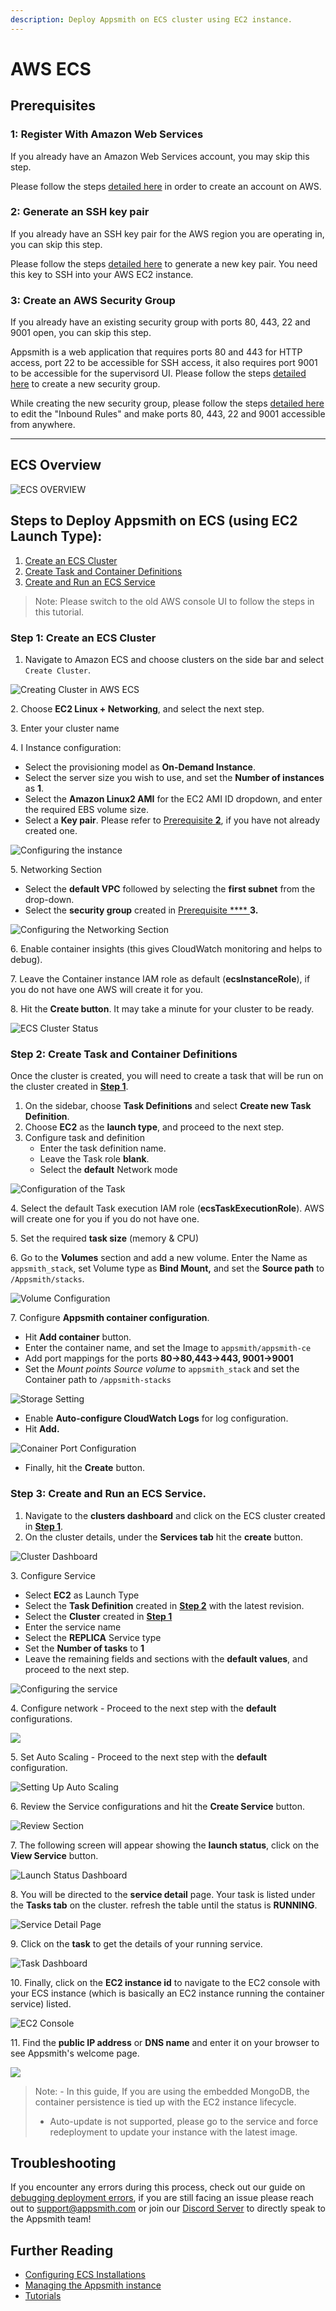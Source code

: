 ```yaml
---
description: Deploy Appsmith on ECS cluster using EC2 instance.
---
```


# AWS ECS

## Prerequisites

### 1: Register With Amazon Web Services

If you already have an Amazon Web Services account, you may skip this step.

Please follow the steps [detailed here](https://aws.amazon.com/premiumsupport/knowledge-center/create-and-activate-aws-account/) in order to create an account on AWS.

### 2: Generate an SSH key pair

If you already have an SSH key pair for the AWS region you are operating in, you can skip this step.

Please follow the steps [detailed here](https://docs.aws.amazon.com/AWSEC2/latest/UserGuide/ec2-key-pairs.html#having-ec2-create-your-key-pair) to generate a new key pair. You need this key to SSH into your AWS EC2 instance.

### 3: Create an AWS Security Group

If you already have an existing security group with ports 80, 443, 22 and 9001 open, you can skip this step.

Appsmith is a web application that requires ports 80 and 443 for HTTP access, port 22 to be accessible for SSH access, it also requires port 9001 to be accessible for the supervisord UI. Please follow the steps [detailed here](https://docs.aws.amazon.com/AWSEC2/latest/UserGuide/working-with-security-groups.html#creating-security-group) to create a new security group.

While creating the new security group, please follow the steps [detailed here](https://docs.aws.amazon.com/AWSEC2/latest/UserGuide/working-with-security-groups.html#adding-security-group-rule) to edit the "Inbound Rules" and make ports 80, 443, 22 and 9001 accessible from anywhere.

***

## ECS Overview

![ECS OVERVIEW](../.gitbook/assets/ecs-overview.png)

## Steps to Deploy Appsmith on ECS (using EC2 Launch Type):

1. [Create an ECS Cluster](aws-ecs.md#step-1-create-an-ecs-cluster)
2. [Create Task and Container Definitions](aws-ecs.md#step-2-create-task-and-container-definitions)
3. [Create and Run an ECS Service](aws-ecs.md#step-3-create-and-run-an-ecs-service)

> Note: Please switch to the old AWS console UI to follow the steps in this tutorial.

### Step 1: Create an ECS Cluster

1. Navigate to Amazon ECS and choose clusters on the side bar and select `Create Cluster`.

![Creating Cluster in AWS ECS](<../.gitbook/assets/ecs-start-dash (1).png>)

2\. Choose **EC2 Linux + Networking**, and select the next step.

3\. Enter your cluster name

4\. I Instance configuration:

* Select the provisioning model as **On-Demand Instance**.
* Select the server size you wish to use, and set the **Number of instances** as **1**.
* Select the **Amazon Linux2 AMI** for the EC2 AMI ID dropdown, and enter the required EBS volume size.
* Select a **Key pair**. Please refer to [Prerequisite](aws-ecs.md#prequisites)[ **2**](aws-ecs.md#2-generate-an-ssh-key-pair), if you have not already created one.

![Configuring the instance](<../.gitbook/assets/ecs-cluster-instance-config (1).png>)

5\. Networking Section

* Select the **default VPC** followed by selecting the **first subnet** from the drop-down.
* Select the **security group** created in [Prerequisite \*\*\*\* ](aws-ecs.md#prerequisites)**3.**

![Configuring the Networking Section](../.gitbook/assets/ecs-cluster-networking.png)

6\. Enable container insights (this gives CloudWatch monitoring and helps to debug).

7\. Leave the Container instance IAM role as default (**ecsInstanceRole**), if you do not have one AWS will create it for you.

8\. Hit the **Create button**. It may take a minute for your cluster to be ready.

![ECS Cluster Status](<../.gitbook/assets/ecs-cluster-launch (1).png>)

### Step 2: Create Task and Container Definitions

Once the cluster is created, you will need to create a task that will be run on the cluster created in [**Step 1**](aws-ecs.md#step-1-create-an-ecs-cluster).

1. On the sidebar, choose **Task Definitions** and select **Create new Task Definition**.
2. Choose **EC2** as the **launch type**, and proceed to the next step.
3. Configure task and definition
   * Enter the task definition name.
   * Leave the Task role **blank**.
   * Select the **default** Network mode

![Configuration of the Task](<../.gitbook/assets/ecs-task-def (1) (1) (1) (1) (1) (2).png>)

4\. Select the default Task execution IAM role (**ecsTaskExecutionRole**). AWS will create one for you if you do not have one.

5\. Set the required **task size** (memory & CPU)

6\. Go to the **Volumes** section and add a new volume. Enter the Name as `appsmith_stack`, set Volume type as **Bind Mount,** and set the **Source path** to `/Appsmith/stacks`.

![Volume Configuration](../.gitbook/assets/ecs\_volume.png)

7\. Configure **Appsmith container configuration**.

* Hit **Add container** button.
* Enter the container name, and set the Image to `appsmith/appsmith-ce`
* Add port mappings for the ports **80->80,443->443, 9001->9001**
* Set the _Mount points Source volume_ to `appsmith_stack` and set the Container path to `/appsmith-stacks`

![Storage Setting](../.gitbook/assets/ecs\_mount.png)

* Enable **Auto-configure CloudWatch Logs** for log configuration.
* Hit **Add.**

![Conainer Port Configuration](<../.gitbook/assets/ecs-task-appsmith (1) (1) (1) (1) (1) (2).png>)

* Finally, hit the **Create** button.

### Step 3: Create and Run an ECS Service.

1. Navigate to the **clusters dashboard** and click on the ECS cluster created in [**Step 1**](aws-ecs.md#step-1-create-an-ecs-cluster).
2. On the cluster details, under the **Services tab** hit the **create** button.

![Cluster Dashboard](../.gitbook/assets/ecs-cluster-service-creation.png)

3\. Configure Service

* Select **EC2** as Launch Type
* Select the **Task Definition** created in [**Step 2**](aws-ecs.md#step-2-create-task-and-container-definitions) with the latest revision.
* Select the **Cluster** created in [**Step 1**](aws-ecs.md#step-1-create-an-ecs-cluster)
* Enter the service name
* Select the **REPLICA** Service type
* Set the **Number of tasks** to **1**
* Leave the remaining fields and sections with the **default values**, and proceed to the next step.

![Configuring the service](<../.gitbook/assets/ecs-service-creation (1).png>)

4\. Configure network - Proceed to the next step with the **default** configurations.

![](<../.gitbook/assets/ecs-service-lb (1) (1) (1) (1) (1).png>)

5\. Set Auto Scaling - Proceed to the next step with the **default** configuration.

![Setting Up Auto Scaling](<../.gitbook/assets/ecs-service-auto-scaling (1).png>)

6\. Review the Service configurations and hit the **Create Service** button.

![Review Section](<../.gitbook/assets/ecs-service-review (1).png>)

7\. The following screen will appear showing the **launch status**, click on the **View Service** button.

![Launch Status Dashboard](<../.gitbook/assets/ecs-service-launch-status (1).png>)

8\. You will be directed to the **service detail** page. Your task is listed under the **Tasks tab** on the cluster. refresh the table until the status is **RUNNING**.

![Service Detail Page](../.gitbook/assets/ecs-service-task-status.png)

9\. Click on the **task** to get the details of your running service.

![Task Dashboard](<../.gitbook/assets/ecs-task-details (1).png>)

10\. Finally, click on the **EC2 instance id** to navigate to the EC2 console with your ECS instance (which is basically an EC2 instance running the container service) listed.

![EC2 Console](<../.gitbook/assets/ecs-instance-ec2 (1).png>)

11\. Find the **public IP address** or **DNS name** and enter it on your browser to see Appsmith's welcome page.

![](<../.gitbook/assets/appsmith-welcome-page (1).png>)

> Note: - In this guide, If you are using the embedded MongoDB, the container persistence is tied up with the EC2 instance lifecycle.
>
> * Auto-update is not supported, please go to the service and force redeployment to update your instance with the latest image.

## Troubleshooting

If you encounter any errors during this process, check out our guide on [debugging deployment errors](../troubleshooting-guide/deployment-errors.md), if you are still facing an issue please reach out to [support@appsmith.com](mailto:support@appsmith.com) or join our [Discord Server](https://discord.com/invite/rBTTVJp) to directly speak to the Appsmith team!

## Further Reading

* [Configuring ECS Installations](instance-configuration/#configuring-ecs-installations)
* [Managing the Appsmith instance](instance-management.md)
* [Tutorials](../tutorials/)
